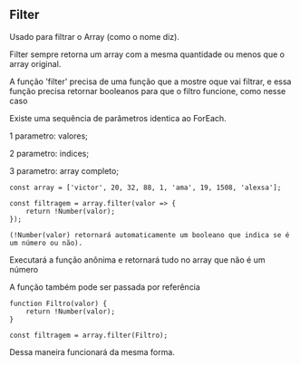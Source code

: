 ## Filter

Usado para filtrar o Array (como o nome diz).

Filter sempre retorna um array com a mesma quantidade ou menos que o array original.

A função 'filter' precisa de uma função que a mostre oque vai filtrar, e essa função precisa retornar booleanos para que o filtro funcione, como nesse caso

Existe uma sequência de parâmetros identica ao ForEach.

1 parametro: valores;

2 parametro: indices;

3 parametro: array completo;

    const array = ['victor', 20, 32, 88, 1, 'ama', 19, 1508, 'alexsa'];

    const filtragem = array.filter(valor => {
        return !Number(valor);
    });

    (!Number(valor) retornará automaticamente um booleano que indica se é um número ou não).

Executará a função anônima e retornará tudo no array que não é um número

A função também pode ser passada por referência

    function Filtro(valor) {
        return !Number(valor);
    }

    const filtragem = array.filter(Filtro);

Dessa maneira funcionará da mesma forma.
